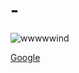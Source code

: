 # -


![wwwwwind](https://user-images.githubusercontent.com/105259175/167648992-21f48ede-ac26-4e5f-97e6-0c3f8c0a7aa7.jpg)


[Google](https://google.com)
